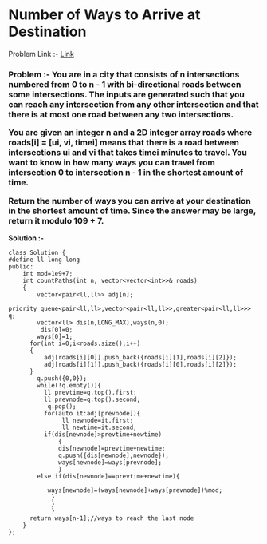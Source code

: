 # Number of Ways to Arrive at Destination

Problem Link :- [Link](https://leetcode.com/problems/number-of-ways-to-arrive-at-destination/description/)

<h3>
Problem :- You are in a city that consists of n intersections numbered from 0 to n - 1 with bi-directional roads between some intersections. The inputs are generated such that you can reach any intersection from any other intersection and that there is at most one road between any two intersections.

  
  
You are given an integer n and a 2D integer array roads where roads[i] = [ui, vi, timei] means that there is a road between intersections ui and vi that takes timei minutes to travel. You want to know in how many ways you can travel from intersection 0 to intersection n - 1 in the shortest amount of time.

Return the number of ways you can arrive at your destination in the shortest amount of time. Since the answer may be large, return it modulo 109 + 7.
</h3> 




**Solution :-**

```
class Solution {
#define ll long long
public:
    int mod=1e9+7;
    int countPaths(int n, vector<vector<int>>& roads)
    {
        vector<pair<ll,ll>> adj[n];
    priority_queue<pair<ll,ll>,vector<pair<ll,ll>>,greater<pair<ll,ll>>> q;
        vector<ll> dis(n,LONG_MAX),ways(n,0);
         dis[0]=0;
        ways[0]=1;
      for(int i=0;i<roads.size();i++)
      { 
          adj[roads[i][0]].push_back({roads[i][1],roads[i][2]});
          adj[roads[i][1]].push_back({roads[i][0],roads[i][2]});
      }
        q.push({0,0}); 
        while(!q.empty()){
          ll prevtime=q.top().first;
          ll prevnode=q.top().second;
           q.pop();
          for(auto it:adj[prevnode]){
               ll newnode=it.first;
               ll newtime=it.second;
          if(dis[newnode]>prevtime+newtime)
              {
              dis[newnode]=prevtime+newtime;
              q.push({dis[newnode],newnode});
              ways[newnode]=ways[prevnode];
              }
        else if(dis[newnode]==prevtime+newtime){
          
           ways[newnode]=(ways[newnode]+ways[prevnode])%mod;
            }        
            }
            } 
      return ways[n-1];//ways to reach the last node
    }
};
```
